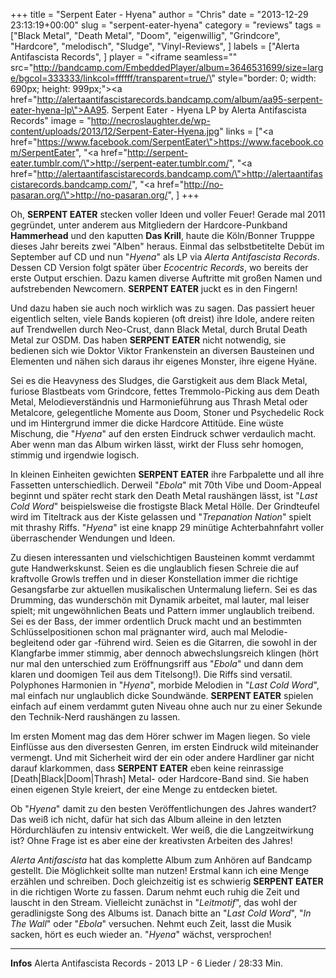 +++
title = "Serpent Eater - Hyena"
author = "Chris"
date = "2013-12-29 23:13:19+00:00"
slug = "serpent-eater-hyena"
category = "reviews"
tags = ["Black Metal", "Death Metal", "Doom", "eigenwillig", "Grindcore", "Hardcore", "melodisch", "Sludge", "Vinyl-Reviews", ]
labels = ["Alerta Antifascista Records", ]
player = "<iframe seamless=\"\" src=\"http://bandcamp.com/EmbeddedPlayer/album=3646531699/size=large/bgcol=333333/linkcol=ffffff/transparent=true/\" style=\"border: 0; width: 690px; height: 999px;\"><a href=\"http://alertaantifascistarecords.bandcamp.com/album/aa95-serpent-eater-hyena-lp\">AA95. Serpent Eater - Hyena LP by Alerta Antifascista Records</a></iframe>"
image = "http://necroslaughter.de/wp-content/uploads/2013/12/Serpent-Eater-Hyena.jpg"
links = ["<a href=\"https://www.facebook.com/SerpentEater\">https://www.facebook.com/SerpentEater</a>", "<a href=\"http://serpent-eater.tumblr.com/\">http://serpent-eater.tumblr.com/</a>", "<a href=\"http://alertaantifascistarecords.bandcamp.com/\">http://alertaantifascistarecords.bandcamp.com/</a>", "<a href=\"http://no-pasaran.org/\">http://no-pasaran.org/</a>", ]
+++

Oh, **SERPENT EATER** stecken voller Ideen und voller Feuer! Gerade mal 2011 gegründet, unter anderem aus Mitgliedern der Hardcore-Punkband **Hammerhead** und den kaputten **Das Krill**, haute die Köln/Bonner Trupppe dieses Jahr bereits zwei "Alben" heraus. Einmal das selbstbetitelte Debüt im September auf CD und nun "_Hyena_" als LP via _Alerta Antifascista Records_. Dessen CD Version folgt später über _Ecocentric Records_, wo bereits der erste Output erschien. Dazu kamen diverse Auftritte mit großen Namen und aufstrebenden Newcomern. **SERPENT EATER** juckt es in den Fingern!

Und dazu haben sie auch noch wirklich was zu sagen. Das passiert heuer eigentlich selten, viele Bands kopieren (oft dreist) ihre Idole, andere reiten auf Trendwellen durch Neo-Crust, dann Black Metal, durch Brutal Death Metal zur OSDM. Das haben **SERPENT EATER** nicht notwendig, sie bedienen sich wie Doktor Viktor Frankenstein an diversen Bausteinen und Elementen und nähen sich daraus ihr eigenes Monster, ihre eigene Hyäne.

Sei es die Heavyness des Sludges, die Garstigkeit aus dem Black Metal, furiose Blastbeats vom Grindcore, fettes Tremmolo-Picking aus dem Death Metal, Melodieverständnis und Harmonieführung aus Thrash Metal oder Metalcore, gelegentliche Momente aus Doom, Stoner und Psychedelic Rock und im Hintergrund immer die dicke Hardcore Attitüde. Eine wüste Mischung, die "_Hyena_" auf den ersten Eindruck schwer verdaulich macht. Aber wenn man das Album wirken lässt, wirkt der Fluss sehr homogen, stimmig und irgendwie logisch.

In kleinen Einheiten gewichten **SERPENT EATER** ihre Farbpalette und all ihre Fassetten unterschiedlich. Derweil "_Ebola_" mit 70th Vibe und Doom-Appeal beginnt und später recht stark den Death Metal raushängen lässt, ist "_Last Cold Word_" beispielsweise die frostigste Black Metal Hölle. Der Grindteufel wird im Titeltrack aus der Kiste gelassen und "_Trepanation Nation_" spielt mit thrashy Riffs. "_Hyena_" ist eine knapp 29 minütige Achterbahnfahrt voller überraschender Wendungen und Ideen.

Zu diesen interessanten und vielschichtigen Bausteinen kommt verdammt gute Handwerkskunst. Seien es die unglaublich fiesen Schreie die auf kraftvolle Growls treffen und in dieser Konstellation immer die richtige Gesangsfarbe zur aktuellen musikalischen Untermalung liefern. Sei es das Drumming, das wunderschön mit Dynamik arbeitet, mal lauter, mal leiser spielt; mit ungewöhnlichen Beats und Pattern immer unglaublich treibend. Sei es der Bass, der immer ordentlich Druck macht und an bestimmten Schlüsselpositionen schon mal prägnanter wird, auch mal Melodie-begleitend oder gar -führend wird. Seien es die Gitarren, die sowohl in der Klangfarbe immer stimmig, aber dennoch abwechslungsreich klingen (hört nur mal den unterschied zum Eröffnungsriff aus "_Ebola_" und dann dem klaren und doomigen Teil aus dem Titelsong!). Die Riffs sind versatil. Polyphones Harmonien in "_Hyena_", morbide Melodien in "_Last Cold Word_", mal einfach nur unglaublich dicke Soundwände. **SERPENT EATER** spielen einfach auf einem verdammt guten Niveau ohne auch nur zu einer Sekunde den Technik-Nerd raushängen zu lassen.

Im ersten Moment mag das dem Hörer schwer im Magen liegen. So viele Einflüsse aus den diversesten Genren, im ersten Eindruck wild miteinander vermengt. Und mit Sicherheit wird der ein oder andere Hardliner gar nicht darauf klarkommen, dass **SERPENT EATER** eben keine reinrassige [Death|Black|Doom|Thrash] Metal- oder Hardcore-Band sind. Sie haben einen eigenen Style kreiert, der eine Menge zu entdecken bietet.

Ob "_Hyena_" damit zu den besten Veröffentlichungen des Jahres wandert? Das weiß ich nicht, dafür hat sich das Album alleine in den letzten Hördurchläufen zu intensiv entwickelt. Wer weiß, die die Langzeitwirkung ist? Ohne Frage ist es aber eine der kreativsten Arbeiten des Jahres!

_Alerta Antifascista_ hat das komplette Album zum Anhören auf Bandcamp gestellt. Die Möglichkeit sollte man nutzen! Erstmal kann ich eine Menge erzählen und schreiben. Doch gleichzeitig ist es schwierig **SERPENT EATER** in die richtigen Worte zu fassen. Darum nehmt euch ruhig die Zeit und lauscht in den Stream. Vielleicht zunächst in "_Leitmotif_", das wohl der geradlinigste Song des Albums ist. Danach bitte an "_Last Cold Word_", "_In The Wall_" oder "_Ebola_" versuchen. Nehmt euch Zeit, lasst die Musik sacken, hört es euch wieder an. "_Hyena_" wächst, versprochen!





---
**Infos**
Alerta Antifascista Records - 2013
LP - 6 Lieder / 28:33 Min.

